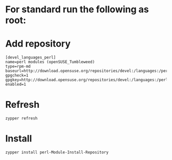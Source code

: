 

# For standard run the following as root:
# Add repository
```
[devel_languages_perl]
name=perl modules (openSUSE_Tumbleweed)
type=rpm-md
baseurl=http://download.opensuse.org/repositories/devel:/languages:/perl/openSUSE_Tumbleweed/
gpgcheck=1
gpgkey=http://download.opensuse.org/repositories/devel:/languages:/perl/openSUSE_Tumbleweed/repodata/repomd.xml.key
enabled=1
```
# Refresh
```
zypper refresh
```
# Install
```
zypper install perl-Module-Install-Repository
```

